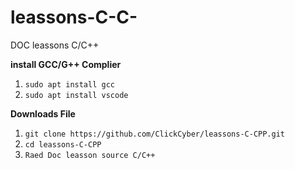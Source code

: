 # leassons-C-C-
DOC leassons C/C++ 


<b> install GCC/G++ Complier</b>
1. `sudo apt install gcc`
2. `sudo apt install vscode`

<b>Downloads File </b>
1. `git clone https://github.com/ClickCyber/leassons-C-CPP.git`
2. `cd leassons-C-CPP`
3. `Raed Doc leasson source C/C++`
